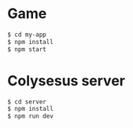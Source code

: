 # Game

  ```sh
$ cd my-app
$ npm install
$ npm start
```

# Colysesus server

  ```sh
$ cd server
$ npm install
$ npm run dev
```
